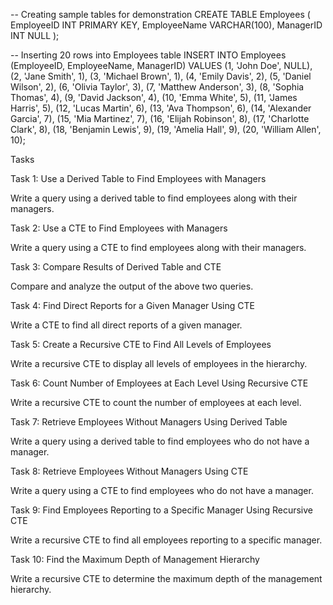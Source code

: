 -- Creating sample tables for demonstration CREATE TABLE Employees ( EmployeeID INT PRIMARY KEY, EmployeeName VARCHAR(100), ManagerID INT NULL );

-- Inserting 20 rows into Employees table INSERT INTO Employees (EmployeeID, EmployeeName, ManagerID) VALUES (1, 'John Doe', NULL), (2, 'Jane Smith', 1), (3, 'Michael Brown', 1), (4, 'Emily Davis', 2), (5, 'Daniel Wilson', 2), (6, 'Olivia Taylor', 3), (7, 'Matthew Anderson', 3), (8, 'Sophia Thomas', 4), (9, 'David Jackson', 4), (10, 'Emma White', 5), (11, 'James Harris', 5), (12, 'Lucas Martin', 6), (13, 'Ava Thompson', 6), (14, 'Alexander Garcia', 7), (15, 'Mia Martinez', 7), (16, 'Elijah Robinson', 8), (17, 'Charlotte Clark', 8), (18, 'Benjamin Lewis', 9), (19, 'Amelia Hall', 9), (20, 'William Allen', 10);

Tasks

Task 1: Use a Derived Table to Find Employees with Managers

Write a query using a derived table to find employees along with their managers.

Task 2: Use a CTE to Find Employees with Managers

Write a query using a CTE to find employees along with their managers.

Task 3: Compare Results of Derived Table and CTE

Compare and analyze the output of the above two queries.

Task 4: Find Direct Reports for a Given Manager Using CTE

Write a CTE to find all direct reports of a given manager.

Task 5: Create a Recursive CTE to Find All Levels of Employees

Write a recursive CTE to display all levels of employees in the hierarchy.

Task 6: Count Number of Employees at Each Level Using Recursive CTE

Write a recursive CTE to count the number of employees at each level.

Task 7: Retrieve Employees Without Managers Using Derived Table

Write a query using a derived table to find employees who do not have a manager.

Task 8: Retrieve Employees Without Managers Using CTE

Write a query using a CTE to find employees who do not have a manager.

Task 9: Find Employees Reporting to a Specific Manager Using Recursive CTE

Write a recursive CTE to find all employees reporting to a specific manager.

Task 10: Find the Maximum Depth of Management Hierarchy

Write a recursive CTE to determine the maximum depth of the management hierarchy.

